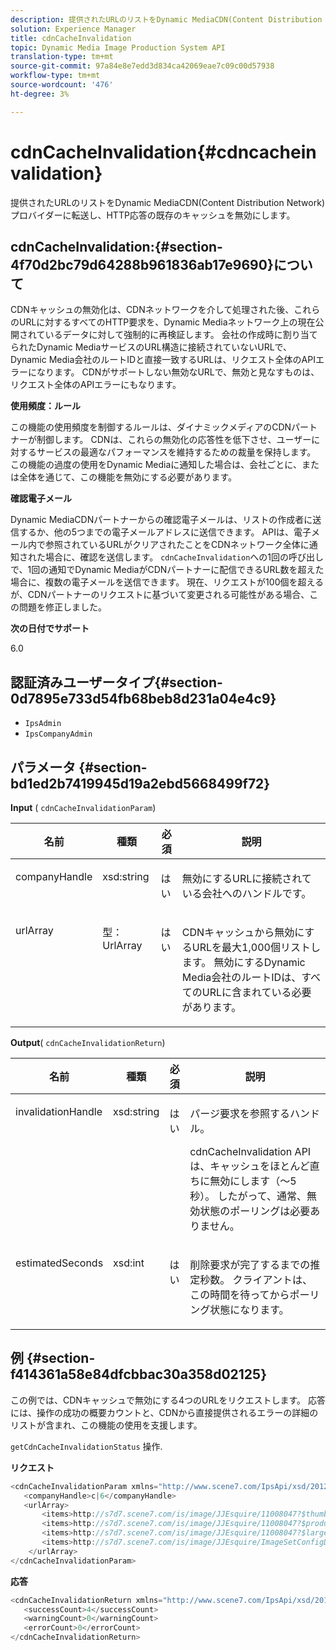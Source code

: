 ```yaml
---
description: 提供されたURLのリストをDynamic MediaCDN(Content Distribution Network)プロバイダーに転送し、HTTP応答の既存のキャッシュを無効にします。
solution: Experience Manager
title: cdnCacheInvalidation
topic: Dynamic Media Image Production System API
translation-type: tm+mt
source-git-commit: 97a84e8e7edd3d834ca42069eae7c09c00d57938
workflow-type: tm+mt
source-wordcount: '476'
ht-degree: 3%

---
```



# cdnCacheInvalidation{#cdncacheinvalidation}

提供されたURLのリストをDynamic MediaCDN(Content Distribution Network)プロバイダーに転送し、HTTP応答の既存のキャッシュを無効にします。

## cdnCacheInvalidation:{#section-4f70d2bc79d64288b961836ab17e9690}について

CDNキャッシュの無効化は、CDNネットワークを介して処理された後、これらのURLに対するすべてのHTTP要求を、Dynamic Mediaネットワーク上の現在公開されているデータに対して強制的に再検証します。 会社の作成時に割り当てられたDynamic MediaサービスのURL構造に接続されていないURLで、Dynamic Media会社のルートIDと直接一致するURLは、リクエスト全体のAPIエラーになります。 CDNがサポートしない無効なURLで、無効と見なすものは、リクエスト全体のAPIエラーにもなります。

**使用頻度：ルール**

この機能の使用頻度を制御するルールは、ダイナミックメディアのCDNパートナーが制御します。 CDNは、これらの無効化の応答性を低下させ、ユーザーに対するサービスの最適なパフォーマンスを維持するための裁量を保持します。 この機能の過度の使用をDynamic Mediaに通知した場合は、会社ごとに、または全体を通じて、この機能を無効にする必要があります。

**確認電子メール**

Dynamic MediaCDNパートナーからの確認電子メールは、リストの作成者に送信するか、他の5つまでの電子メールアドレスに送信できます。 APIは、電子メール内で参照されているURLがクリアされたことをCDNネットワーク全体に通知された場合に、確認を送信します。 `cdnCacheInvalidation`への1回の呼び出しで、1回の通知でDynamic MediaがCDNパートナーに配信できるURL数を超えた場合に、複数の電子メールを送信できます。 現在、リクエストが100個を超えるが、CDNパートナーのリクエストに基づいて変更される可能性がある場合、この問題を修正しました。

**次の日付でサポート**

6.0

## 認証済みユーザータイプ{#section-0d7895e733d54fb68beb8d231a04e4c9}

* `IpsAdmin`
* `IpsCompanyAdmin`

## パラメータ {#section-bd1ed2b7419945d19a2ebd5668499f72}

**Input** (  `cdnCacheInvalidationParam`)

<table id="table_EDD1875264C846BE951869D528A90D73"> 
 <thead> 
  <tr> 
   <th class="entry"> <b> 名前</b> </th> 
   <th class="entry"> <b> 種類</b> </th> 
   <th class="entry"> <b> 必須</b> </th> 
   <th class="entry"> <b> 説明</b> </th> 
  </tr> 
 </thead>
 <tbody> 
  <tr valign="top"> 
   <td> <p> <span class="codeph"> <span class="varname"> companyHandle</span> </span> </p> </td> 
   <td> <p> <span class="codeph"> xsd:string</span> </p> </td> 
   <td> <p> はい </p> </td> 
   <td> <p> 無効にするURLに接続されている会社へのハンドルです。 </p> </td> 
  </tr> 
  <tr valign="top"> 
   <td> <p> <span class="codeph"> <span class="varname"> urlArray</span> </span> </p> </td> 
   <td> <p> <span class="codeph"> 型：UrlArray</span> </p> </td> 
   <td> <p> はい </p> </td> 
   <td> <p> CDNキャッシュから無効にするURLを最大1,000個リストします。 無効にするDynamic Media会社のルートIDは、すべてのURLに含まれている必要があります。 </p> </td> 
  </tr> 
 </tbody> 
</table>

**Output**(  `cdnCacheInvalidationReturn`)

<table id="table_1D947C1BF8864820AD7BA0CDC0F076F9"> 
 <thead> 
  <tr> 
   <th class="entry"> <b> 名前</b> </th> 
   <th class="entry"> <b> 種類</b> </th> 
   <th class="entry"> <b> 必須</b> </th> 
   <th class="entry"> <b> 説明</b> </th> 
  </tr> 
 </thead>
 <tbody> 
  <tr valign="top"> 
   <td colname="col1"> <p><span class="codeph"><span class="varname"> invalidationHandle</span></span> </p> </td> 
   <td colname="col2"> <p><span class="codeph"> xsd:string</span> </p> </td> 
   <td colname="col3"> <p>はい </p> </td> 
   <td colname="col4"> <p>パージ要求を参照するハンドル。 </p> <p><span class="codeph"> cdnCacheInvalidation</span> APIは、キャッシュをほとんど直ちに無効にします（～5秒）。 したがって、通常、無効状態のポーリングは必要ありません。 </p> 
    <!--<p>The next three paragraphs were added as per CQDOC-13840 With the migration from Akamai v2 API's to fast purge, purging time is now approximately 5 seconds. You are no longer required to poll on the purge URL to find out the status of the purge request.</p>--> 
    <!--<p>The cache invalidation handle used to contained the company ID, the user account type used (small or large), and the purge url. With the release of 2019R1, <codeph>invalidationHandle</codeph> now contains just the company ID and the purge ID. </p>--> 
    <!--<p>Prior to 2019R1, two different Akamai users were being used for each geography (for example, <codeph>cdninvalidatesmallemea</codeph> and <codeph>cdninvalidatelargeemea</codeph>) to invalidate requests, depending on the number of URLs in each request. This functionality was done so that a small request was not blocked because of a large request. Now, with fast purge in 2019R1, the purge is nearly instantaneous, two users are no longer needed, and only one account is used. </p>--> </td> 
  </tr> 
  <tr valign="top"> 
   <td colname="col1"> <p><span class="codeph"><span class="varname"> estimatedSeconds</span></span> </p> </td> 
   <td colname="col2"> <p><span class="codeph"> xsd:int</span> </p> </td> 
   <td colname="col3"> <p>はい </p> </td> 
   <td colname="col4"> <p>削除要求が完了するまでの推定秒数。 クライアントは、この時間を待ってからポーリング状態になります。 </p> </td> 
  </tr> 
 </tbody> 
</table>

## 例 {#section-f414361a58e84dfcbbac30a358d02125}

この例では、CDNキャッシュで無効にする4つのURLをリクエストします。 応答には、操作の成功の概要カウントと、CDNから直接提供されるエラーの詳細のリストが含まれ、この機能の使用を支援します。

`getCdnCacheInvalidationStatus` 操作.

**リクエスト**

```java
<cdnCacheInvalidationParam xmlns="http://www.scene7.com/IpsApi/xsd/2012-02-14">
   <companyHandle>c|6</companyHandle>
   <urlArray>
       <items>http://s7d7.scene7.com/is/image/JJEsquire/11008047?$thumbnail$</items>
       <items>http://s7d7.scene7.com/is/image/JJEsquire/11008047?$product$</items>
       <items>http://s7d7.scene7.com/is/image/JJEsquire/11008047?$large$</items>
       <items>http://s7d7.scene7.com/is/image/JJEsquire/ImageSetConfigDefaults?req=userdata</items>
    </urlArray>
</cdnCacheInvalidationParam>
```

**応答**

```java
<cdnCacheInvalidationReturn xmlns="http://www.scene7.com/IpsApi/xsd/2012-02-14">
   <successCount>4</successCount>
   <warningCount>0</warningCount>
   <errorCount>0</errorCount>
</cdnCacheInvalidationReturn>
```

